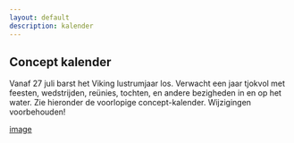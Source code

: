```yaml
---
layout: default
description: kalender
---
```


## Concept kalender

Vanaf 27 juli barst het Viking lustrumjaar los. Verwacht een jaar tjokvol met feesten, wedstrijden, reünies, tochten, en andere bezigheden in en op het water. Zie hieronder de voorlopige concept-kalender. Wijzigingen voorbehouden!

[image](https://vikinglustrum.nl/kalender/concept-kalender.png)


